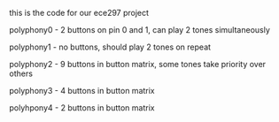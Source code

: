 this is the code for our ece297 project 

polyphony0 - 2 buttons on pin 0 and 1, can play 2 tones simultaneously 

polyphony1 - no buttons, should play 2 tones on repeat 

polyphony2 - 9 buttons in button matrix, some tones take priority over others

polyphony3 - 4 buttons in button matrix 

polyhpony4 - 2 buttons in button matrix 

